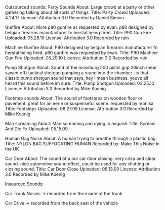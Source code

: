 Outsourced sounds: 
Party Sounds 
About: Large crowd at a party or other gathering talking about all sorts of things.
Title: Party Crowd
Uploaded: 4.24.17 
License: Attribution 3.0 
Recorded by Daniel Simion 

Gunfire 
About: More p90 gunfire as requested by evan. p90 designed by belgian firearms manufacturer fn herstal being fired. 
Title: P90 Gun Fire
Uploaded: 05.28.10 
License: Attribution 3.0 
Recorded by ruin 

Machine Gunfire 
About: P90 designed by belgian firearms manufacturer fn herstal being fired. p90 gunfire was requested by evan.
Title: P90 Machine Gun Fire
Uploaded: 05.29.10 
License: Attribution 3.0 
Recorded by ruin 

Pump Shotgun
About: Sound of the mossburg 500 pistol grip 20inch (near sawed off) tactical shotgun pumping a round into the chamber. its that classic pump shotgun sound that says, hey i mean business. youve all heard this sound before im sure.
Title: Pump Shotgun
Uploaded: 03.25.10 
License: Attribution 3.0 
Recorded by Mike Koenig 

Footstep sounds
About: The sound of footsteps on wooden floor or pavement. great for an eerie or suspenseful scene. requested by monika
Title: Footsteps
Uploaded: 08.27.09 
License: Attribution 3.0 
Recorded by Mike Koenig 

Man screaming 
About: Man screaming and dying in anguish
Title: Scream And Die Fx
Uploaded: 05.15.09 


Human Gag Noise
About: A human trying to breathe through a plastic bag.
Title: NYLON BAG SUFFOCATING HUMAN
Recorded by: Make This Noise in the UK

Car Door 
About: The sound of a our car door closing. very crisp and clear sound. nice automotive sound effect, could be used for any shutting or closing sound.
Title: Car Door Close
Uploaded: 08.13.09 
License: Attribution 3.0 
Recorded by Mike Koenig 

Insourced Sounds: 

Car Trunk Noises
-> recorded from the inside of the trunk 

Car Drive 
-> recorded from the back seat of the vehicle 
